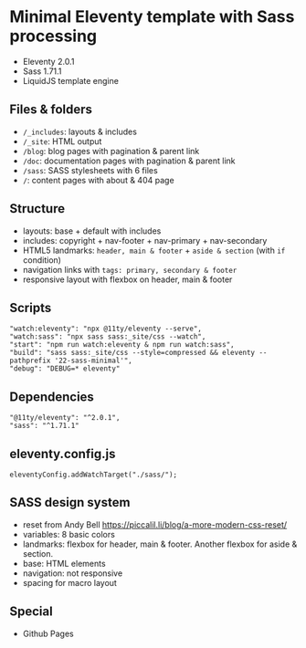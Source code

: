 # Minimal Eleventy template with Sass processing
- Eleventy 2.0.1
- Sass 1.71.1
- LiquidJS template engine

## Files & folders
- `/_includes`: layouts & includes
- `/_site`: HTML output
- `/blog`: blog pages with pagination & parent link
- `/doc`: documentation pages with pagination & parent link
- `/sass`: SASS stylesheets with 6 files
- `/`: content pages with about & 404 page

## Structure
- layouts: base + default with includes
- includes: copyright + nav-footer + nav-primary + nav-secondary
- HTML5 landmarks: `header, main & footer` + `aside & section` (with `if` condition)
- navigation links with `tags: primary, secondary & footer`
- responsive layout with flexbox on header, main & footer

## Scripts
```
"watch:eleventy": "npx @11ty/eleventy --serve",
"watch:sass": "npx sass sass:_site/css --watch",
"start": "npm run watch:eleventy & npm run watch:sass",
"build": "sass sass:_site/css --style=compressed && eleventy --pathprefix '22-sass-minimal'",
"debug": "DEBUG=* eleventy"
```

## Dependencies
```
"@11ty/eleventy": "^2.0.1",
"sass": "^1.71.1"
```

## eleventy.config.js
```
eleventyConfig.addWatchTarget("./sass/");
```

## SASS design system
- reset from Andy Bell https://piccalil.li/blog/a-more-modern-css-reset/
- variables: 8 basic colors
- landmarks: flexbox for header, main & footer. Another flexbox for aside & section.
- base: HTML elements
- navigation: not responsive
- spacing for macro layout

## Special
- Github Pages